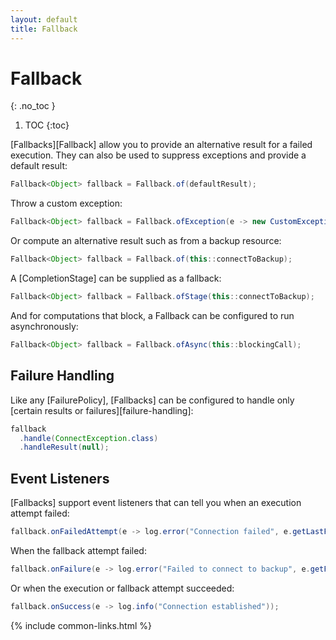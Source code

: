 ```yaml
---
layout: default
title: Fallback
---
```


# Fallback
{: .no_toc }

1. TOC
{:toc}

[Fallbacks][Fallback] allow you to provide an alternative result for a failed execution. They can also be used to suppress exceptions and provide a default result:

```java
Fallback<Object> fallback = Fallback.of(defaultResult);
```

Throw a custom exception:

```java
Fallback<Object> fallback = Fallback.ofException(e -> new CustomException(e.getLastFailure()));
```

Or compute an alternative result such as from a backup resource:

```java
Fallback<Object> fallback = Fallback.of(this::connectToBackup);
```

A [CompletionStage] can be supplied as a fallback:

```java
Fallback<Object> fallback = Fallback.ofStage(this::connectToBackup);
```

And for computations that block, a Fallback can be configured to run asynchronously:

```java
Fallback<Object> fallback = Fallback.ofAsync(this::blockingCall);
```

## Failure Handling

Like any [FailurePolicy], [Fallbacks] can be configured to handle only [certain results or failures][failure-handling]:

```java
fallback
  .handle(ConnectException.class)
  .handleResult(null);
```

## Event Listeners

[Fallbacks] support event listeners that can tell you when an execution attempt failed:

```java
fallback.onFailedAttempt(e -> log.error("Connection failed", e.getLastFailure()))
```

When the fallback attempt failed:

```java
fallback.onFailure(e -> log.error("Failed to connect to backup", e.getFailure()));
```

Or when the execution or fallback attempt succeeded:

```java
fallback.onSuccess(e -> log.info("Connection established"));
```

{% include common-links.html %}
